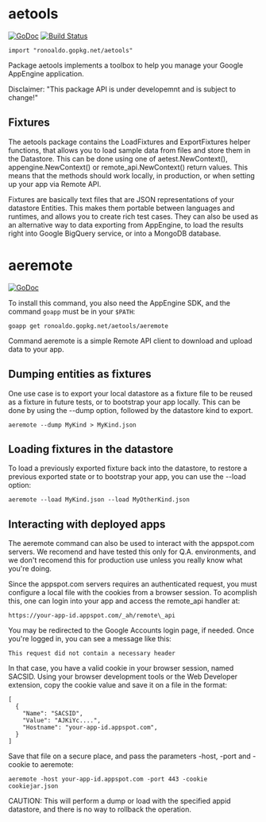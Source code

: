 # aetools

[![GoDoc](https://godoc.org/ronoaldo.gopkg.net/aetools?status.png)](https://godoc.org/ronoaldo.gopkg.net/aetools)
[![Build Status](https://drone.io/bitbucket.org/ronoaldo/aetools/status.png)](https://drone.io/bitbucket.org/ronoaldo/aetools/latest)

    import "ronoaldo.gopkg.net/aetools"

Package aetools implements a toolbox to help you manage your Google AppEngine
application.

Disclaimer: "This package API is under developemnt and is subject to change!"

## Fixtures

The aetools package contains the LoadFixtures and ExportFixtures helper
functions, that allows you to load sample data from files and store them in the
Datastore. This can be done using one of aetest.NewContext(),
appengine.NewContext() or remote\_api.NewContext() return values. This means that
the methods should work locally, in production, or when setting up your app via
Remote API.

Fixtures are basically text files that are JSON representations of your
datastore Entities. This makes them portable between languages and runtimes, and
allows you to create rich test cases. They can also be used as an alternative
way to data exporting from AppEngine, to load the results right into Google
BigQuery service, or into a MongoDB database.

# aeremote

[![GoDoc](https://godoc.org/ronoaldo.gopkg.net/aetools/aeremote?status.png)](https://godoc.org/ronoaldo.gopkg.net/aetools/aeremote)

To install this command, you also need the AppEngine SDK, and the command
`goapp` must be in your `$PATH`:

	goapp get ronoaldo.gopkg.net/aetools/aeremote

Command aeremote is a simple Remote API client to download and upload data to
your app.

## Dumping entities as fixtures

One use case is to export your local datastore as a fixture file to be reused as
a fixture in future tests, or to bootstrap your app locally. This can be done by
using the --dump option, followed by the datastore kind to export.

    aeremote --dump MyKind > MyKind.json


## Loading fixtures in the datastore

To load a previously exported fixture back into the datastore, to restore a
previous exported state or to bootstrap your app, you can use the --load option:

    aeremote --load MyKind.json --load MyOtherKind.json


## Interacting with deployed apps

The aeremote command can also be used to interact with the appspot.com servers.
We recomend and have tested this only for Q.A. environments, and we don't
recomend this for production use unless you really know what you're doing.

Since the appspot.com servers requires an authenticated request, you must
configure a local file with the cookies from a browser session. To acomplish
this, one can login into your app and access the remote\_api handler at:

    https://your-app-id.appspot.com/_ah/remote\_api

You may be redirected to the Google Accounts login page, if needed. Once you're
logged in, you can see a message like this:

    This request did not contain a necessary header

In that case, you have a valid cookie in your browser session, named SACSID.
Using your browser development tools or the Web Developer extension, copy the
cookie value and save it on a file in the format:

    [
      {
        "Name": "SACSID",
        "Value": "AJKiYc....",
        "Hostname": "your-app-id.appspot.com",
      }
    ]

Save that file on a secure place, and pass the parameters -host, -port and
-cookie to aeremote:

    aeremote -host your-app-id.appspot.com -port 443 -cookie cookiejar.json

CAUTION: This will perform a dump or load with the specified appid datastore,
and there is no way to rollback the operation.
